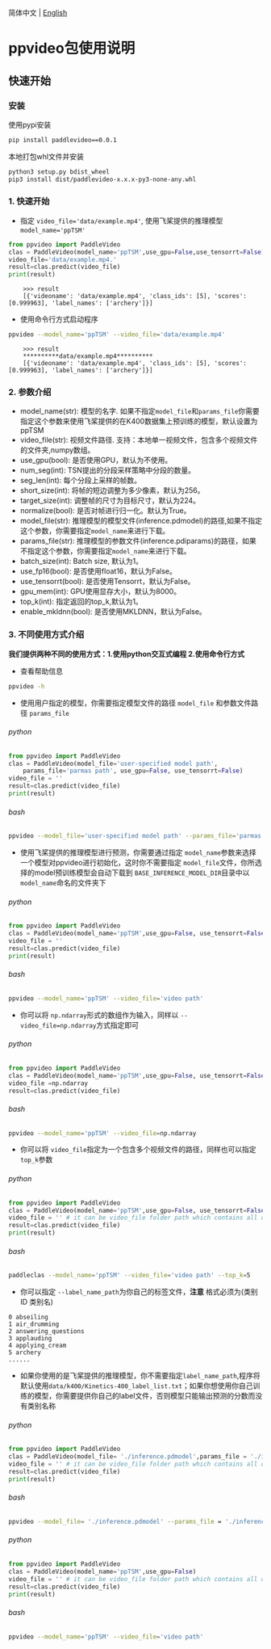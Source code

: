简体中文 | [English](../en/whl_en.md)
# ppvideo包使用说明

## 快速开始

### 安装

使用pypi安装
```bash
pip install paddlevideo==0.0.1
```

本地打包whl文件并安装
```bash
python3 setup.py bdist_wheel
pip3 install dist/paddlevideo-x.x.x-py3-none-any.whl
```

### 1. 快速开始

* 指定 `video_file='data/example.mp4'`, 使用飞桨提供的推理模型 `model_name='ppTSM'`


```python
from ppvideo import PaddleVideo
clas = PaddleVideo(model_name='ppTSM',use_gpu=False,use_tensorrt=False)
video_file='data/example.mp4.'
result=clas.predict(video_file)
print(result)
```

```
    >>> result
    [{'videoname': 'data/example.mp4', 'class_ids': [5], 'scores': [0.999963], 'label_names': ['archery']}]
```

* 使用命令行方式启动程序
```bash
ppvideo --model_name='ppTSM' --video_file='data/example.mp4'
```

```
    >>> result
    **********data/example.mp4**********
    [{'videoname': 'data/example.mp4', 'class_ids': [5], 'scores': [0.999963], 'label_names': ['archery']}]
```

### 2. 参数介绍
* model_name(str): 模型的名字. 如果不指定`model_file`和`params_file`你需要指定这个参数来使用飞桨提供的在K400数据集上预训练的模型，默认设置为ppTSM
* video_file(str): 视频文件路径. 支持：本地单一视频文件，包含多个视频文件的文件夹,numpy数组。
* use_gpu(bool): 是否使用GPU，默认为不使用。
* num_seg(int): TSN提出的分段采样策略中分段的数量。
* seg_len(int): 每个分段上采样的帧数。
* short_size(int): 将帧的短边调整为多少像素，默认为256。
* target_size(int): 调整帧的尺寸为目标尺寸，默认为224。
* normalize(bool): 是否对帧进行归一化。默认为True。
* model_file(str): 推理模型的模型文件(inference.pdmodel)的路径,如果不指定这个参数，你需要指定`model_name`来进行下载。
* params_file(str): 推理模型的参数文件(inference.pdiparams)的路径，如果不指定这个参数，你需要指定`model_name`来进行下载。
* batch_size(int): Batch size, 默认为1。
* use_fp16(bool): 是否使用float16，默认为False。
* use_tensorrt(bool): 是否使用Tensorrt，默认为False。
* gpu_mem(int): GPU使用显存大小，默认为8000。
* top_k(int): 指定返回的top_k,默认为1。
* enable_mkldnn(bool): 是否使用MKLDNN，默认为False。


### 3. 不同使用方式介绍

**我们提供两种不同的使用方式：1.使用python交互式编程 2.使用命令行方式**

* 查看帮助信息
```bash
ppvideo -h
```

* 使用用户指定的模型，你需要指定模型文件的路径 `model_file` 和参数文件路径 `params_file`

###### python
```python
from ppvideo import PaddleVideo
clas = PaddleVideo(model_file='user-specified model path',
    params_file='parmas path', use_gpu=False, use_tensorrt=False)
video_file = ''
result=clas.predict(video_file)
print(result)
```

###### bash
```bash
ppvideo --model_file='user-specified model path' --params_file='parmas path' --video_file='video path'
```

* 使用飞桨提供的推理模型进行预测，你需要通过指定 `model_name`参数来选择一个模型对ppvideo进行初始化，这时你不需要指定 `model_file`文件，你所选择的model预训练模型会自动下载到 `BASE_INFERENCE_MODEL_DIR`目录中以 `model_name`命名的文件夹下

###### python
```python
from ppvideo import PaddleVideo
clas = PaddleVideo(model_name='ppTSM',use_gpu=False, use_tensorrt=False)
video_file = ''
result=clas.predict(video_file)
print(result)
```

###### bash
```bash
ppvideo --model_name='ppTSM' --video_file='video path'
```

* 你可以将 `np.ndarray`形式的数组作为输入，同样以 `--video_file=np.ndarray`方式指定即可

###### python
```python
from ppvideo import PaddleVideo
clas = PaddleVideo(model_name='ppTSM',use_gpu=False, use_tensorrt=False)
video_file =np.ndarray
result=clas.predict(video_file)
```

###### bash
```bash
ppvideo --model_name='ppTSM' --video_file=np.ndarray
```

* 你可以将 `video_file`指定为一个包含多个视频文件的路径，同样也可以指定 `top_k`参数

###### python
```python
from ppvideo import PaddleVideo
clas = PaddleVideo(model_name='ppTSM',use_gpu=False, use_tensorrt=False,top_k=5)
video_file = '' # it can be video_file folder path which contains all of videos you want to predict.
result=clas.predict(video_file)
print(result)
```

###### bash
```bash
paddleclas --model_name='ppTSM' --video_file='video path' --top_k=5
```

* 你可以指定 `--label_name_path`为你自己的标签文件，**注意** 格式必须为(类别ID 类别名)

```
0 abseiling
1 air_drumming
2 answering_questions
3 applauding
4 applying_cream
5 archery
......
```

* 如果你使用的是飞桨提供的推理模型，你不需要指定`label_name_path`,程序将默认使用`data/k400/Kinetics-400_label_list.txt`；如果你想使用你自己训练的模型，你需要提供你自己的label文件，否则模型只能输出预测的分数而没有类别名称

###### python
```python
from ppvideo import PaddleVideo
clas = PaddleVideo(model_file= './inference.pdmodel',params_file = './inference.pdiparams',label_name_path='./data/k400/Kinetics-400_label_list.txt',use_gpu=False)
video_file = '' # it can be video_file folder path which contains all of videos you want to predict.
result=clas.predict(video_file)
print(result)
```
###### bash
```bash
ppvideo --model_file= './inference.pdmodel' --params_file = './inference.pdiparams' --video_file='video path' --label_name_path='./data/k400/Kinetics-400_label_list.txt'
```
###### python
```python
from ppvideo import PaddleVideo
clas = PaddleVideo(model_name='ppTSM',use_gpu=False)
video_file = '' # it can be video_file folder path which contains all of videos you want to predict.
result=clas.predict(video_file)
print(result)
```
###### bash
```bash
ppvideo --model_name='ppTSM' --video_file='video path'
```
